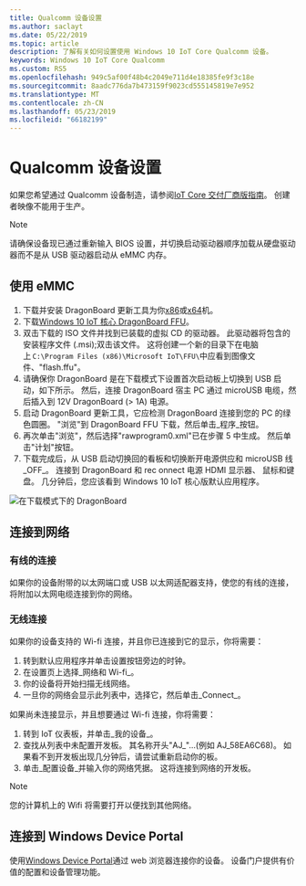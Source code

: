 ```yaml
---
title: Qualcomm 设备设置
ms.author: saclayt
ms.date: 05/22/2019
ms.topic: article
description: 了解有关如何设置使用 Windows 10 IoT Core Qualcomm 设备。
keywords: Windows 10 IoT Core Qualcomm
ms.custom: RS5
ms.openlocfilehash: 949c5af00f48b4c2049e711d4e18385fe9f3c18e
ms.sourcegitcommit: 8aadc776da7b473159f9023cd555145819e7e952
ms.translationtype: MT
ms.contentlocale: zh-CN
ms.lasthandoff: 05/23/2019
ms.locfileid: "66182199"
---
```

# <a name="setting-up-a-qualcomm-device"></a>Qualcomm 设备设置

如果您希望通过 Qualcomm 设备制造，请参阅[IoT Core 交付厂商版指南](https://docs.microsoft.com/en-us/windows-hardware/manufacture/iot/iot-core-manufacturing-guide)。 创建者映像不能用于生产。

> [!NOTE]
> 请确保设备现已通过重新输入 BIOS 设置，并切换启动驱动器顺序加载从硬盘驱动器而不是从 USB 驱动器启动从 eMMC 内存。

## <a name="using-emmc"></a>使用 eMMC

1. 下载并安装 DragonBoard 更新工具为你[x86](https://developer.qualcomm.com/download/db410c/windows-10-iot-update-tool-dragonboard-410c-x86.zip)或[x64](https://developer.qualcomm.com/download/db410c/windows-10-iot-update-tool-dragonboard-410c-x64.zip)机。
2. 下载[Windows 10 IoT 核心 DragonBoard FFU](https://developer.microsoft.com/en-us/windows/iot/Downloads)。
3. 双击下载的 ISO 文件并找到已装载的虚拟 CD 的驱动器。 此驱动器将包含的安装程序文件 (.msi);双击该文件。 这将创建一个新的目录下在电脑上 `C:\Program Files (x86)\Microsoft IoT\FFU\`中应看到图像文件、"flash.ffu"。
4. 请确保你 DragonBoard 是在下载模式下设置首次启动板上切换到 USB 启动，如下所示。 然后，连接 DragonBoard 宿主 PC 通过 microUSB 电缆，然后插入到 12V DragonBoard (> 1A) 电源。
5. 启动 DragonBoard 更新工具，它应检测 DragonBoard 连接到您的 PC 的绿色圆圈。 "浏览"到 DragonBoard FFU 下载，然后单击_程序_按钮。
6. 再次单击"浏览"，然后选择"rawprogram0.xml"已在步骤 5 中生成。 然后单击"计划"按钮。
7. 下载完成后，从 USB 启动切换回的看板和切换断开电源供应和 microUSB 线_OFF_。 连接到 DragonBoard 和 rec onnect 电源 HDMI 显示器、 鼠标和键盘。 几分钟后，您应该看到 Windows 10 IoT 核心版默认应用程序。 

![在下载模式下的 DragonBoard](../media/DeviceSetup/db1.png)

## <a name="connect-to-a-network"></a>连接到网络

### <a name="wired-connection"></a>有线的连接
如果你的设备附带的以太网端口或 USB 以太网适配器支持，使您的有线的连接，将附加以太网电缆连接到你的网络。

### <a name="wireless-connection"></a>无线连接
如果你的设备支持的 Wi-fi 连接，并且你已连接到它的显示，你将需要：

1. 转到默认应用程序并单击设置按钮旁边的时钟。
2. 在设置页上选择_网络和 Wi-fi_。
3. 你的设备将开始扫描无线网络。
4. 一旦你的网络会显示此列表中，选择它，然后单击_Connect_。

如果尚未连接显示，并且想要通过 Wi-fi 连接，你将需要：

1. 转到 IoT 仪表板，并单击_我的设备_。
2. 查找从列表中未配置开发板。 其名称开头"AJ_"...(例如 AJ_58EA6C68)。 如果看不到开发板出现几分钟后，请尝试重新启动你的板。
3. 单击_配置设备_并输入你的网络凭据。 这将连接到网络的开发板。

> [!NOTE]
> 您的计算机上的 Wifi 将需要打开以便找到其他网络。

## <a name="connect-to-windows-device-portal"></a>连接到 Windows Device Portal

使用[Windows Device Portal](../manage-your-device/DevicePortal.md)通过 web 浏览器连接你的设备。 设备门户提供有价值的配置和设备管理功能。 



